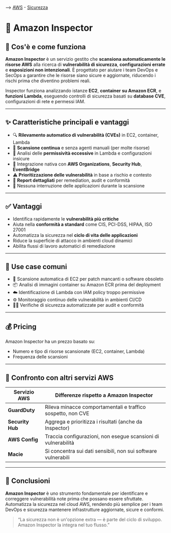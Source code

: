 --> [AWS](00-Intro/AWS.md)  -  [Sicurezza](09-Sicurezza-Compliance-Governance/Sicurezza-Compliance-Governance.md)
# 🧪 Amazon Inspector

## 📘 Cos'è e come funziona

**Amazon Inspector** è un servizio gestito che **scansiona automaticamente le risorse AWS** alla ricerca di **vulnerabilità di sicurezza**, **configurazioni errate** e **esposizioni non intenzionali**. È progettato per aiutare i team DevOps e SecOps a garantire che le risorse siano sicure e aggiornate, riducendo i rischi prima che diventino problemi reali.

Inspector funziona analizzando istanze **EC2**, **container su Amazon ECR**, e **funzioni Lambda**, eseguendo controlli di sicurezza basati su **database CVE**, configurazioni di rete e permessi IAM.

---

## ✨ Caratteristiche principali e vantaggi

- 🔍 **Rilevamento automatico di vulnerabilità (CVEs)** in EC2, container, Lambda
- 🔁 **Scansione continua** e senza agenti manuali (per molte risorse)
- 🔐 Analisi delle **permissività eccessive** in Lambda e configurazioni insicure
- 🧩 Integrazione nativa con **AWS Organizations**, **Security Hub**, **EventBridge**
- ⚠️ **Prioritizzazione delle vulnerabilità** in base a rischio e contesto
- 📜 **Report dettagliati** per remediation, audit e conformità
- 🚀 Nessuna interruzione delle applicazioni durante la scansione

---

## ✅ Vantaggi

- Identifica rapidamente le **vulnerabilità più critiche**
- Aiuta nella **conformità a standard** come CIS, PCI-DSS, HIPAA, ISO 27001
- Automatizza la sicurezza nel **ciclo di vita delle applicazioni**
- Riduce la superficie di attacco in ambienti cloud dinamici
- Abilita flussi di lavoro automatici di remediazione

---

## 🚀 Use case comuni

- 🔎 Scansione automatica di EC2 per patch mancanti o software obsoleto
- 📦 Analisi di immagini container su Amazon ECR prima del deployment
- ☁️ Identificazione di Lambda con IAM policy troppo permissive
- ⚙️ Monitoraggio continuo delle vulnerabilità in ambienti CI/CD
- 🧑‍💼 Verifiche di sicurezza automatizzate per audit e conformità

---

## 💰 Pricing

Amazon Inspector ha un prezzo basato su:

- Numero e tipo di risorse scansionate (EC2, container, Lambda)
- Frequenza delle scansioni

---

## 🔄 Confronto con altri servizi AWS

| Servizio AWS           | Differenze rispetto a Amazon Inspector                             |
|------------------------|---------------------------------------------------------------------|
| **GuardDuty**          | Rileva minacce comportamentali e traffico sospetto, non CVE         |
| **Security Hub**       | Aggrega e prioritizza i risultati (anche da Inspector)              |
| **AWS Config**         | Traccia configurazioni, non esegue scansioni di vulnerabilità       |
| **Macie**              | Si concentra sui dati sensibili, non sui software vulnerabili       |

---

## 📌 Conclusioni

**Amazon Inspector** è uno strumento fondamentale per identificare e correggere vulnerabilità note prima che possano essere sfruttate. Automatizza la sicurezza nel cloud AWS, rendendo più semplice per i team DevOps e sicurezza mantenere infrastrutture aggiornate, sicure e conformi.

> “La sicurezza non è un'opzione extra — è parte del ciclo di sviluppo. Amazon Inspector la integra nel tuo flusso.”

